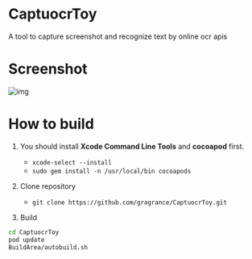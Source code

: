 # CaptuocrToy
A tool to capture screenshot and recognize text by online ocr apis 

# Screenshot
![img](https://raw.githubusercontent.com/gragrance/CaptuocrToy/master/screenshot.gif)

# How to build  
1. You should install **Xcode Command Line Tools** and **cocoapod** first.
    - ```xcode-select --install```
    - ```sudo gem install -n /usr/local/bin cocoapods```  
    
2. Clone repository
    - ```git clone https://github.com/gragrance/CaptuocrToy.git```  
    
3. Build
```bash
cd CaptuocrToy
pod update
BuildArea/autobuild.sh
```
